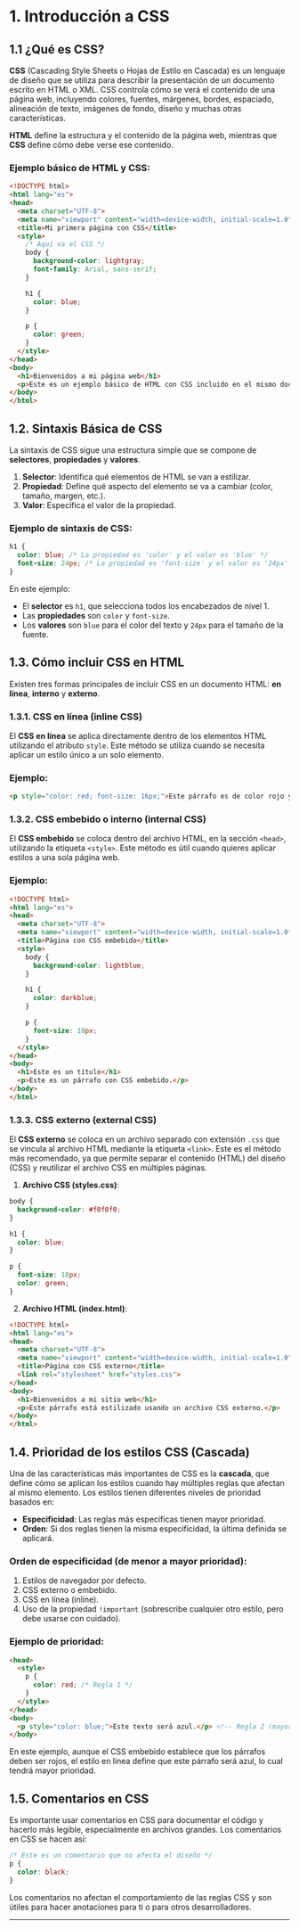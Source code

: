 # 1. Introducción a CSS

## 1.1 ¿Qué es CSS?

**CSS** (Cascading Style Sheets o Hojas de Estilo en Cascada) es un lenguaje de diseño que se utiliza para describir la presentación de un documento escrito en HTML o XML. CSS controla cómo se verá el contenido de una página web, incluyendo colores, fuentes, márgenes, bordes, espaciado, alineación de texto, imágenes de fondo, diseño y muchas otras características.

**HTML** define la estructura y el contenido de la página web, mientras que **CSS** define cómo debe verse ese contenido.

### Ejemplo básico de HTML y CSS:

```html
<!DOCTYPE html>
<html lang="es">
<head>
  <meta charset="UTF-8">
  <meta name="viewport" content="width=device-width, initial-scale=1.0">
  <title>Mi primera página con CSS</title>
  <style>
    /* Aquí va el CSS */
    body {
      background-color: lightgray;
      font-family: Arial, sans-serif;
    }

    h1 {
      color: blue;
    }

    p {
      color: green;
    }
  </style>
</head>
<body>
  <h1>Bienvenidos a mi página web</h1>
  <p>Este es un ejemplo básico de HTML con CSS incluido en el mismo documento.</p>
</body>
</html>
```

## 1.2. Sintaxis Básica de CSS

La sintaxis de CSS sigue una estructura simple que se compone de **selectores**, **propiedades** y **valores**.

1. **Selector**: Identifica qué elementos de HTML se van a estilizar.
2. **Propiedad**: Define qué aspecto del elemento se va a cambiar (color, tamaño, margen, etc.).
3. **Valor**: Especifica el valor de la propiedad.

### Ejemplo de sintaxis de CSS:

```css
h1 {
  color: blue; /* La propiedad es 'color' y el valor es 'blue' */
  font-size: 24px; /* La propiedad es 'font-size' y el valor es '24px' */
}
```

En este ejemplo:

- El **selector** es `h1`, que selecciona todos los encabezados de nivel 1.
- Las **propiedades** son `color` y `font-size`.
- Los **valores** son `blue` para el color del texto y `24px` para el tamaño de la fuente.

## 1.3. Cómo incluir CSS en HTML

Existen tres formas principales de incluir CSS en un documento HTML: **en línea**, **interno** y **externo**.

### 1.3.1. CSS en línea (inline CSS)

El **CSS en línea** se aplica directamente dentro de los elementos HTML utilizando el atributo `style`. Este método se utiliza cuando se necesita aplicar un estilo único a un solo elemento.

### Ejemplo:

```html
<p style="color: red; font-size: 16px;">Este párrafo es de color rojo y tiene un tamaño de fuente de 16px.</p>
```

### 1.3.2. CSS embebido o interno (internal CSS)

El **CSS embebido** se coloca dentro del archivo HTML, en la sección `<head>`, utilizando la etiqueta `<style>`. Este método es útil cuando quieres aplicar estilos a una sola página web.

### Ejemplo:

```html
<!DOCTYPE html>
<html lang="es">
<head>
  <meta charset="UTF-8">
  <meta name="viewport" content="width=device-width, initial-scale=1.0">
  <title>Página con CSS embebido</title>
  <style>
    body {
      background-color: lightblue;
    }

    h1 {
      color: darkblue;
    }

    p {
      font-size: 18px;
    }
  </style>
</head>
<body>
  <h1>Este es un título</h1>
  <p>Este es un párrafo con CSS embebido.</p>
</body>
</html>
```

### 1.3.3. CSS externo (external CSS)

El **CSS externo** se coloca en un archivo separado con extensión `.css` que se vincula al archivo HTML mediante la etiqueta `<link>`. Este es el método más recomendado, ya que permite separar el contenido (HTML) del diseño (CSS) y reutilizar el archivo CSS en múltiples páginas.

1. **Archivo CSS (styles.css)**:

```css
body {
  background-color: #f0f0f0;
}

h1 {
  color: blue;
}

p {
  font-size: 18px;
  color: green;
}
```

2. **Archivo HTML (index.html)**:

```html
<!DOCTYPE html>
<html lang="es">
<head>
  <meta charset="UTF-8">
  <meta name="viewport" content="width=device-width, initial-scale=1.0">
  <title>Página con CSS externo</title>
  <link rel="stylesheet" href="styles.css">
</head>
<body>
  <h1>Bienvenidos a mi sitio web</h1>
  <p>Este párrafo está estilizado usando un archivo CSS externo.</p>
</body>
</html>
```

## 1.4. Prioridad de los estilos CSS (Cascada)

Una de las características más importantes de CSS es la **cascada**, que define cómo se aplican los estilos cuando hay múltiples reglas que afectan al mismo elemento. Los estilos tienen diferentes niveles de prioridad basados en:

- **Especificidad**: Las reglas más específicas tienen mayor prioridad.
- **Orden**: Si dos reglas tienen la misma especificidad, la última definida se aplicará.

### Orden de especificidad (de menor a mayor prioridad):

1. Estilos de navegador por defecto.
2. CSS externo o embebido.
3. CSS en línea (inline).
4. Uso de la propiedad `!important` (sobrescribe cualquier otro estilo, pero debe usarse con cuidado).

### Ejemplo de prioridad:

```html
<head>
  <style>
    p {
      color: red; /* Regla 1 */
    }
  </style>
</head>
<body>
  <p style="color: blue;">Este texto será azul.</p> <!-- Regla 2 (mayor prioridad por ser en línea) -->
</body>
```

En este ejemplo, aunque el CSS embebido establece que los párrafos deben ser rojos, el estilo en línea define que este párrafo será azul, lo cual tendrá mayor prioridad.

## 1.5. Comentarios en CSS

Es importante usar comentarios en CSS para documentar el código y hacerlo más legible, especialmente en archivos grandes. Los comentarios en CSS se hacen así:

```css
/* Este es un comentario que no afecta el diseño */
p {
  color: black;
}
```

Los comentarios no afectan el comportamiento de las reglas CSS y son útiles para hacer anotaciones para ti o para otros desarrolladores.

---


